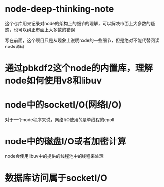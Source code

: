 # node-deep-thinking-note
这个仓库用来记录对node的架构上的细节的理解，可以解决市面上大多数的疑惑，也可以纠正市面上大多数的错误

写在前面，这个项目只是从现象上说明node的一些细节，但是绝对不能代替阅读node源码

# 通过pbkdf2这个node的内置库，理解node如何使用v8和libuv

# node中的socketI/O(网络I/O)
对于一个node程序来说，网络I/O使用的是单线程的epoll

# node中的磁盘I/O或者加密计算
node会使用libuv中的提供的线程池中的线程来处理

# 数据库访问属于socketI/O

